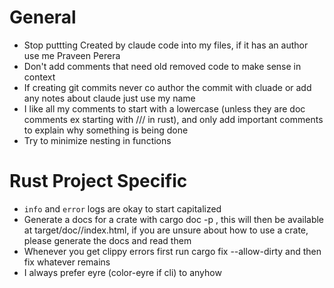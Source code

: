 # General

- Stop puttting Created by claude code into my files, if it has an author use me Praveen Perera
- Don't add comments that need old removed code to make sense in context
- If creating git commits never co author the commit with cluade or add any notes about claude just use my name
- I like all my comments to start with a lowercase (unless they are doc comments ex starting with /// in rust), and only add important comments to explain why something is being done
- Try to minimize nesting in functions

# Rust Project Specific

- `info` and `error` logs are okay to start capitalized
- Generate a docs for a crate with cargo doc -p <crate-name>, this will then be available at target/doc/<crate-name>/index.html, if you are unsure about how to use a crate, please generate the docs and read them
- Whenever you get clippy errors first run cargo fix --allow-dirty and then fix whatever remains
- I always prefer eyre (color-eyre if cli) to anyhow
